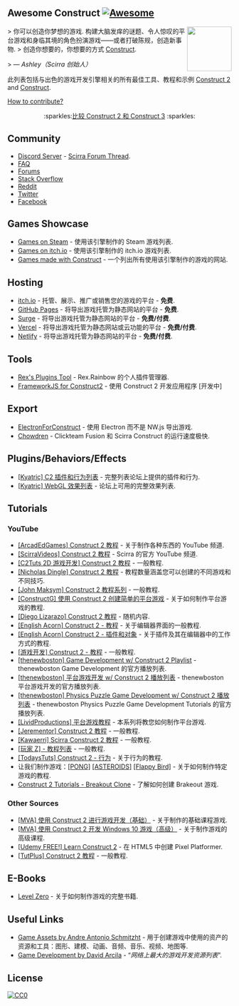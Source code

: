 <div class="github-widget" data-repo="ConstructCommunity/awesome-construct"></div>

## Awesome Construct [![Awesome](https://awesome.re/badge-flat.svg)](https://github.com/sindresorhus/awesome)

[<img src="https://construct-static.com/images/v861/r/global/construct-3-logo_v130.png" align="right" width="100">](https://www.construct.net/)

 &gt; 你可以创造你梦想的游戏. 构建大脑发痒的谜题、令人惊叹的平台游戏和身临其境的角色扮演游戏——或者打破陈规，创造新事物.
&gt; 创造你想要的，你想要的方式 [Construct](https://www.construct.net).
>
&gt; — <cite>Ashley（Scirra 创始人）</cite>

此列表包括与出色的游戏开发引擎相关的所有最佳工具、教程和示例 [Construct 2](https://www.scirra.com/construct2) and [Construct](https://www.construct.net).

[How to contribute?](https://github.com/armaldio/awesome-construct/blob/master/contributing.md)

<p align="center">  
   :sparkles:<a href="https://github.com/WebCreationClub/awesome-construct/blob/master/c2vsc3.md">比较 Construct 2 和 Construct 3</a> :sparkles:
</p>




## Community
- [Discord Server](https://discord.gg/8RJBHbX) - [Scirra Forum Thread](https://www.construct.net/forum/construct-2/general-discussion-17/there-is-a-construct-2-discord-117214).
- [FAQ](https://www.construct.net/forum/construct-2/how-do-i-18/how-do-i-frequently-asked-ques-41236)
- [Forums](https://www.construct.net/forum)
- [Stack Overflow](https://stackoverflow.com/questions/tagged/construct-3+or+construct-2)
- [Reddit](https://www.reddit.com/r/construct/)
- [Twitter](https://twitter.com/constructteam)
- [Facebook](https://www.facebook.com/ConstructTeam/)

## Games Showcase
- [Games on Steam](http://steamcommunity.com/sharedfiles/filedetails/?id=103535227) - 使用该引擎制作的 Steam 游戏列表.
- [Games on itch.io](https://itch.io/games/tag-construct-2/tag-construct-3) - 使用该引擎制作的 itch.io 游戏列表.
- [Games made with Construct](https://www.madewithconstruct.com/) - 一个列出所有使用该引擎制作的游戏的网站.

## Hosting
- [itch.io](http://www.itch.io) - 托管、展示、推广或销售您的游戏的平台 - **免费**.
- [GitHub Pages](http://pages.github.com) - 将导出游戏托管为静态网站的平台 - **免费**.
- [Surge](https://surge.sh/) - 将导出游戏托管为静态网站的平台 - **免费/付费**.
- [Vercel](https://vercel.com/) - 将导出游戏托管为静态网站或云功能的平台 - **免费/付费**.
- [Netlify](https://www.netlify.com/) - 将导出游戏托管为静态网站的平台 - **免费/付费**.

## Tools
- [Rex's Plugins Tool](https://rexrainbow.github.io/C2RexDoc/c2rexplugins.weebly.com/index.html) - Rex.Rainbow 的个人插件管理器.
- [FrameworkJS for Construct2](https://c2.frameworkjs.eth.limo/) - 使用 Construct 2 开发应用程序 [开发中]

## Export 
- [ElectronForConstruct](https://electronforconstruct.armaldio.xyz) - 使用 Electron 而不是 NW.js 导出游戏.
- [Chowdren](https://mp2.dk/chowdren/) - Clickteam Fusion 和 Scirra Construct 的运行速度极快.

## Plugins/Behaviors/Effects
- [[Kyatric] C2 插件和行为列表](https://www.construct.net/forum/extending-construct-2/addons-29/c2-plugins-and-behaviors-list-42712) - 完整列表论坛上提供的插件和行为.
- [[Kyatric] WebGL 效果列表](https://www.construct.net/forum/extending-construct-2/effects-31/webgl-effects-list-51897) - 论坛上可用的完整效果列表.

## Tutorials
### YouTube

- [[ArcadEdGames] Construct 2 教程](https://www.youtube.com/playlist?list=PLmyh0_jcCzcoPTgHkm4CJSw_sdK5lPSb_) - 关于制作各种东西的 YouTube 频道.
- [[ScirraVideos] Construct 2 教程](https://www.youtube.com/user/ScirraVideos/playlists) - Scirra 的官方 YouTube 频道.
- [[C2Tuts 2D 游戏开发] Construct 2 教程](https://www.youtube.com/playlist?list=PLGdBDrsyOPm9XGiq1w_8DvbEQbHmkn7fx) - 一般教程.
- [[Nicholas Dingle] Construct 2 教程](https://www.youtube.com/playlist?list=PLsJBMeqEdtggBJBiuX8bnF10ewHjdE20e) - 教程数量涵盖您可以创建的不同游戏和不同技巧.
- [[John Maksym] Construct 2 教程系列](https://www.youtube.com/playlist?list=PLq6aUvz66jtfnuyOKnPXO5dZly6CB8naA) - 一般教程.
- [[ConstructG] 使用 Construct 2 创建简单的平台游戏](https://www.youtube.com/playlist?list=PLxwakQrJudt_NQlMp6oVuBdB-WIDKgoQ3) - 关于如何制作平台游戏的教程.
- [[Diego Lizarazo] Construct 2 教程](https://www.youtube.com/user/kanedarkon/videos?view=0&amp;flow=grid&amp;sort=da) - 随机内容.
- [[English Acorn] Construct 2 - 教程](https://www.youtube.com/playlist?list=PLusL6SZZRaWr4zqm6GrQHmOuShwtypRJ5) - 关于编辑器界面的一般教程.
- [[English Acorn] Construct 2 - 插件和对象](https://www.youtube.com/playlist?list=PLusL6SZZRaWqP6UmVPs9Ml8BRo2t-wvnT) - 关于插件及其在编辑器中的工作方式的教程.
- [[游戏开发] Construct 2 - 教程](https://www.youtube.com/channel/UCCR955dujboBxEN2VJlZwJw/playlists) - 一般教程.
- [[thenewboston] Game Development w/ Construct 2 Playlist](https://www.youtube.com/playlist?list=PL6gx4Cwl9DGAfHxsK6bji7trLS-N0nKF-) - thenewboston Game Development 的官方播放列表.
- [[thenewboston] 平台游戏开发 w/ Construct 2 播放列表](https://www.youtube.com/playlist?list=PL6gx4Cwl9DGAp287UuTE0-K7Ty-b8rGAX) - thenewboston 平台游戏开发的官方播放列表.
- [[thenewboston] Physics Puzzle Game Development w/ Construct 2 播放列表](https://www.youtube.com/playlist?list=PL6gx4Cwl9DGDexNbWi0uPBP6buduUZO3Q) - thenewboston Physics Puzzle Game Development Tutorials 的官方播放列表.
- [[LividProductions] 平台游戏教程](https://www.youtube.com/playlist?list=PLz66pfeeD4TcPN9kO7JlqiITpgi_WWgn7) - 本系列将教您如何制作平台游戏.
- [[Jerementor] Construct 2 教程](https://www.youtube.com/channel/UCQkYeiHm9URZsa7nugUg1lw/playlists) - 一般教程.
- [[Kawaerri] Scirra Construct 2 教程](https://www.youtube.com/playlist?list=PLdn9X5UVD8H1dEcWVjYU9E5fbpPGjZnQv) - 一般教程.
- [[玩家 Z] - 教程列表](https://www.youtube.com/channel/UCXIcG5r9W_Iw6dui35g9oLQ/playlists) - 一般教程.
- [[TodaysTuts] Construct 2 - 行为](https://www.youtube.com/playlist?list=PLO3K3VFvlU6B1InGyrx7Iz7w_MDizWlXK) - 关于行为的教程.
- 让我们制作游戏：[[PONG]](https://www.youtube.com/watch?v=cvItNHEMB80) [[ASTEROIDS]](https://www.youtube.com/watch?v=nYULTk2BpKY) [ [Flappy Bird]](https://www.youtube.com/watch?v=eBccn1qMB_U) - 关于如何制作特定游戏的教程.
- [Construct 2 Tutorials - Breakout Clone](https://www.youtube.com/playlist?list=PL59F92017DA9887DB) - 了解如何创建 Brakeout 游戏.

### Other Sources

- [[MVA] 使用 Construct 2 进行游戏开发（基础）](https://mva.microsoft.com/en-US/training-courses/game-development-with-construct-2-8355) - 关于制作的基础课程游戏.
- [[MVA] 使用 Construct 2 开发 Windows 10 游戏（高级）](https://mva.microsoft.com/en-US/training-courses/developing-windows-10-games-with-construct-2-16335 ) - 关于制作游戏的高级课程.
- [[Udemy FREE!] Learn Construct 2](https://www.udemy.com/learn-construct-2-creating-a-pixel-platformer-in-html5/) - 在 HTML5 中创建 Pixel Platformer.
- [[TutPlus] Construct 2 教程](https://gamedevelopment.tutsplus.com/categories/construct-2) - 一般教程.

## E-Books
- [Level Zero](https://www.construct.net/blogs/construct-official-blog-1/level-zero-free-construct-2-book-853) - 关于如何制作游戏的完整书籍.

## Useful Links
- [Game Assets by Andre Antonio Schmitzht](https://game-assets.zeef.com/andre.antonio.schmitz) - 用于创建游戏中使用的资产的资源和工具：图形、建模、动画、音频、音乐、视频、地图等.
- [Game Development by David Arcila](https://game-development.zeef.com/david.arcila) - “*网络上最大的游戏开发资源列表*”.

## License
[![CC0](http://mirrors.creativecommons.org/presskit/buttons/88x31/svg/cc-zero.svg)](https://creativecommons.org/publicdomain/zero/1.0/)
